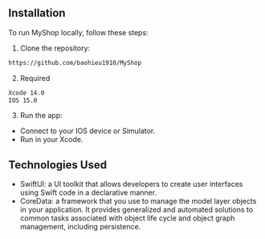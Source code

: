 
## Installation

To run MyShop locally, follow these steps:

1. Clone the repository:
```bash
https://github.com/baohieu1910/MyShop
```

2. Required
```bash
Xcode 14.0
IOS 15.0
```

3. Run the app:
- Connect to your IOS device or Simulator.
- Run in your Xcode.

## Technologies Used

- SwiftUI: a UI toolkit that allows developers to create user interfaces using Swift code in a declarative manner.
- CoreData: a framework that you use to manage the model layer objects in your application. It provides generalized and automated solutions to common tasks associated with object life cycle and object graph management, including persistence.

